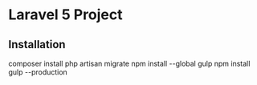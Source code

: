 # Laravel 5 Project

## Installation

composer install
php artisan migrate
npm install --global gulp
npm install
gulp --production